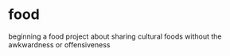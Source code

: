 # food
 beginning a food project about sharing cultural foods without the awkwardness or offensiveness
